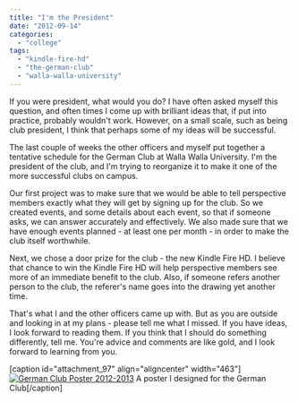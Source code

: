 ```yaml
---
title: "I'm the President"
date: "2012-09-14"
categories: 
  - "college"
tags: 
  - "kindle-fire-hd"
  - "the-german-club"
  - "walla-walla-university"
---
```


If you were president, what would you do? I have often asked myself this question, and often times I come up with brilliant ideas that, if put into practice, probably wouldn't work. However, on a small scale, such as being club president, I think that perhaps some of my ideas will be successful.

The last couple of weeks the other officers and myself put together a tentative schedule for the German Club at Walla Walla University. I'm the president of the club, and I'm trying to reorganize it to make it one of the more successful clubs on campus.

Our first project was to make sure that we would be able to tell perspective members exactly what they will get by signing up for the club. So we created events, and some details about each event, so that if someone asks, we can answer accurately and effectively. We also made sure that we have enough events planned - at least one per month - in order to make the club itself worthwhile.

Next, we chose a door prize for the club - the new Kindle Fire HD. I believe that chance to win the Kindle Fire HD will help perspective members see more of an immediate benefit to the club. Also, if someone refers another person to the club, the referer's name goes into the drawing yet another time.

That's what I and the other officers came up with. But as you are outside and looking in at my plans - please tell me what I missed. If you have ideas, I look forward to reading them. If you think that I should do something differently, tell me. You're advice and comments are like gold, and I look forward to learning from you.

\[caption id="attachment\_97" align="aligncenter" width="463"\][![](http://itscollegelife.files.wordpress.com/2012/09/poster-2-w-events-2.jpg?w=233 "German Club Poster 2012-2013")](http://itscollegelife.files.wordpress.com/2012/09/poster-2-w-events-2.jpg) A poster I designed for the German Club\[/caption\]
